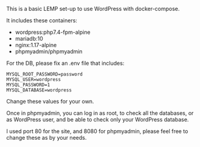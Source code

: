 This is a basic LEMP set-up to use WordPress with docker-compose.

It includes these containers:
- wordpress:php7.4-fpm-alpine
- mariadb:10
- nginx:1.17-alpine
- phpmyadmin/phpmyadmin

For the DB, please fix an .env file that includes:
```
MYSQL_ROOT_PASSWORD=password
MYSQL_USER=wordpress
MYSQL_PASSWORD=1
MYSQL_DATABASE=wordpress

```
Change these values for your own.

Once in phpmyadmin, you can log in as root, to check all the databases, or 
as WordPress user, and be able to check only your WordPress database.

I used port 80 for the site, and 8080 for phpmyadmin, please feel free to
change these as by your needs.
